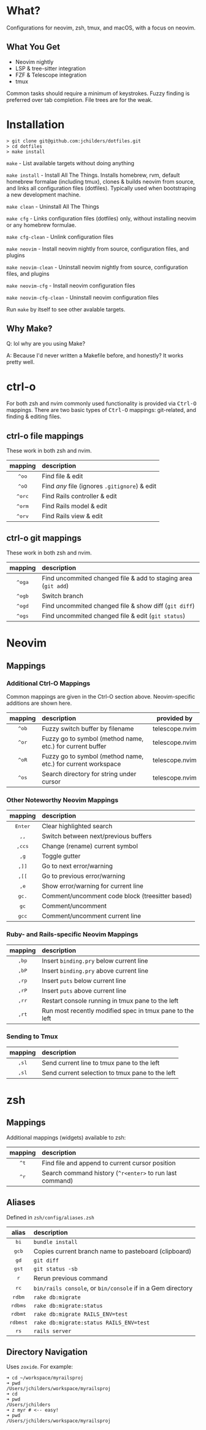 # What?

Configurations for neovim, zsh, tmux, and macOS, with a focus on neovim.

## What You Get
- Neovim nightly
- LSP & tree-sitter integration
- FZF & Telescope integration 
- tmux

Common tasks should require a minimum of keystrokes. Fuzzy finding is preferred
over tab completion. File trees are for the weak.

# Installation

```
> git clone git@github.com:jchilders/dotfiles.git
> cd dotfiles
> make install
```

`make` - List available targets without doing anything

`make install` - Install All The Things. Installs homebrew, rvm, default
homebrew formalae (including tmux), clones & builds neovim from source, and
links all configuration files (dotfiles). Typically used when bootstraping a
new development machine.

`make clean` - Uninstall All The Things

`make cfg` - Links configuration files (dotfiles) only, without installing
neovim or any homebrew formulae.

`make cfg-clean` - Unlink configuration files

`make neovim` - Install neovim nightly from source, configuration files, and
plugins

`make neovim-clean` - Uninstall neovim nightly from source, configuration
files, and plugins

`make neovim-cfg` - Install neovim configuration files

`make neovim-cfg-clean` - Uninstall neovim configuration files

Run `make` by itself to see other avalable targets.

## Why Make?

Q: lol why are you using Make?

A: Because I'd never written a Makefile before, and honestly? It works pretty well.

# ctrl-o

For both zsh and nvim commonly used functionality is provided via
<kbd>Ctrl-O</kbd> mappings. There are two basic types of <kbd>Ctrl-O</kbd>
mappings: git-related, and finding & editing files.

## ctrl-o file mappings

These work in both zsh and nvim.

| mapping | description |
| :-----: | :---------- |
| <kbd>^oo</kbd> | Find file & edit |
| <kbd>^oO</kbd> | Find *any* file (ignores `.gitignore`) & edit |
| <kbd>^orc</kbd> | Find Rails controller & edit |
| <kbd>^orm</kbd> | Find Rails model & edit |
| <kbd>^orv</kbd> | Find Rails view & edit |

## ctrl-o git mappings

These work in both zsh and nvim.

| mapping | description |
| :-----: | :---------- |
| <kbd>^oga</kbd> | Find uncommited changed file & add to staging area (`git add`) |
| <kbd>^ogb</kbd> | Switch branch |
| <kbd>^ogd</kbd> | Find uncommited changed file & show diff (`git diff`) |
| <kbd>^ogs</kbd> | Find uncommited changed file & edit (`git status`)|

# Neovim
## Mappings
### Additional Ctrl-O Mappings

Common mappings are given in the <kdb>Ctrl-O</kdb> section above.
Neovim-specific additions are shown here.

| mapping | description | provided by |
| :-----: | :---------- | :---------: |
| <kbd>^ob</kbd> | Fuzzy switch buffer by filename | telescope.nvim |
| <kbd>^or</kbd> | Fuzzy go to symbol (method name, etc.) for current buffer | telescope.nvim |
| <kbd>^oR</kbd> | Fuzzy go to symbol (method name, etc.) for current workspace | telescope.nvim |
| <kbd>^os</kbd> | Search directory for string under cursor | telescope.nvim |

### Other Noteworthy Neovim Mappings

| mapping | description |
| :-----: | :---------- |
| <kbd>Enter</kbd> | Clear highlighted search |
| <kbd>,,</kbd> | Switch between next/previous buffers |
| <kbd>,ccs</kbd> | Change (rename) current symbol |
| <kbd>,g</kbd> | Toggle gutter | g:ToggleGutter() |
| <kbd>,]]</kbd> | Go to next error/warning |
| <kbd>,[[</kbd> | Go to previous error/warning |
| <kbd>,e</kbd> | Show error/warning for current line|
| <kbd>gc.</kbd> | Comment/uncomment code block (treesitter based)|
| <kbd>gc<motion></kbd> | Comment/uncomment <motion> |
| <kbd>gcc</kbd> | Comment/uncomment current line |

### Ruby- and Rails-specific Neovim Mappings

| mapping | description |
| :-----: | :---------- |
| <kbd>,bp</kbd> | Insert `binding.pry` below current line |
| <kbd>,bP</kbd> | Insert `binding.pry` above current line |
| <kbd>,rp</kbd> | Insert `puts` below current line |
| <kbd>,rP</kbd> | Insert `puts` above current line |
| <kbd>,rr</kbd> | Restart console running in tmux pane to the left |
| <kbd>,rt</kbd> | Run most recently modified spec in tmux pane to the left |

### Sending to Tmux

| mapping | description |
| :-----: | :---------- |
| <kbd>,sl</kbd> | Send current line to tmux pane to the left |
| <kbd>,sl</kbd> | Send current selection to tmux pane to the left |

# zsh

## Mappings
Additional mappings (widgets) available to zsh:

| mapping | description |
| :-----: | :---------- |
| <kbd>^t</kbd> | Find file and append to current cursor position |
| <kbd>^r</kbd> | Search command history (`^r<enter>` to run last command) |

## Aliases
Defined in `zsh/config/aliases.zsh`

| alias | description |
| :---: | :---------- |
| <kbd>bi</kbd> | `bundle install` |
| <kbd>gcb</kbd> | Copies current branch name to pasteboard (clipboard) |
| <kbd>gd</kbd> | `git diff` |
| <kbd>gst</kbd> |  `git status -sb` |
| <kbd>r</kbd> | Rerun previous command |
| <kbd>rc</kbd> | `bin/rails console`, or `bin/console` if in a Gem directory |
| <kbd>rdbm</kbd> | `rake db:migrate` |
| <kbd>rdbms</kbd> | `rake db:migrate:status` |
| <kbd>rdbmt</kbd> | `rake db:migrate RAILS_ENV=test` |
| <kbd>rdbmst</kbd> | `rake db:migrate:status RAILS_ENV=test` |
| <kbd>rs</kbd> | `rails server` |

## Directory Navigation

Uses `zoxide`. For example:

```
➜ cd ~/workspace/myrailsproj
➜ pwd
/Users/jchilders/workspace/myrailsproj
➜ cd
➜ pwd
/Users/jchilders
➜ z myr # <-- easy!
➜ pwd
/Users/jchilders/workspace/myrailsproj
```
